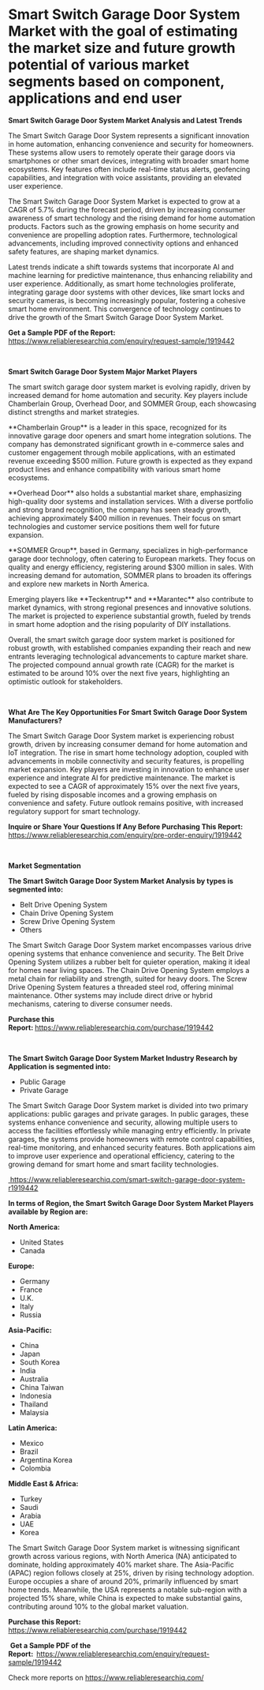 <p><h1>Smart Switch Garage Door System Market with the goal of estimating the market size and future growth potential of various market segments based on component, applications and end user</h1></p><p><strong>Smart Switch Garage Door System Market Analysis and Latest Trends</strong></p>
<p><p>The Smart Switch Garage Door System represents a significant innovation in home automation, enhancing convenience and security for homeowners. These systems allow users to remotely operate their garage doors via smartphones or other smart devices, integrating with broader smart home ecosystems. Key features often include real-time status alerts, geofencing capabilities, and integration with voice assistants, providing an elevated user experience.</p><p>The Smart Switch Garage Door System Market is expected to grow at a CAGR of 5.7% during the forecast period, driven by increasing consumer awareness of smart technology and the rising demand for home automation products. Factors such as the growing emphasis on home security and convenience are propelling adoption rates. Furthermore, technological advancements, including improved connectivity options and enhanced safety features, are shaping market dynamics. </p><p>Latest trends indicate a shift towards systems that incorporate AI and machine learning for predictive maintenance, thus enhancing reliability and user experience. Additionally, as smart home technologies proliferate, integrating garage door systems with other devices, like smart locks and security cameras, is becoming increasingly popular, fostering a cohesive smart home environment. This convergence of technology continues to drive the growth of the Smart Switch Garage Door System Market.</p></p>
<p><strong>Get a Sample PDF of the Report:&nbsp;</strong> <a href="https://www.reliableresearchiq.com/enquiry/request-sample/1919442?utm_campaign=2789&utm_medium=2&utm_source=Github&utm_content=ia&utm_term=01032025&utm_id=smart-switch-garage-door-system">https://www.reliableresearchiq.com/enquiry/request-sample/1919442</a></p>
<p>&nbsp;</p>
<p><strong>Smart Switch Garage Door System Major Market Players</strong></p>
<p><p>The smart switch garage door system market is evolving rapidly, driven by increased demand for home automation and security. Key players include Chamberlain Group, Overhead Door, and SOMMER Group, each showcasing distinct strengths and market strategies.</p><p>**Chamberlain Group** is a leader in this space, recognized for its innovative garage door openers and smart home integration solutions. The company has demonstrated significant growth in e-commerce sales and customer engagement through mobile applications, with an estimated revenue exceeding $500 million. Future growth is expected as they expand product lines and enhance compatibility with various smart home ecosystems.</p><p>**Overhead Door** also holds a substantial market share, emphasizing high-quality door systems and installation services. With a diverse portfolio and strong brand recognition, the company has seen steady growth, achieving approximately $400 million in revenues. Their focus on smart technologies and customer service positions them well for future expansion.</p><p>**SOMMER Group**, based in Germany, specializes in high-performance garage door technology, often catering to European markets. They focus on quality and energy efficiency, registering around $300 million in sales. With increasing demand for automation, SOMMER plans to broaden its offerings and explore new markets in North America.</p><p>Emerging players like **Teckentrup** and **Marantec** also contribute to market dynamics, with strong regional presences and innovative solutions. The market is projected to experience substantial growth, fueled by trends in smart home adoption and the rising popularity of DIY installations.</p><p>Overall, the smart switch garage door system market is positioned for robust growth, with established companies expanding their reach and new entrants leveraging technological advancements to capture market share. The projected compound annual growth rate (CAGR) for the market is estimated to be around 10% over the next five years, highlighting an optimistic outlook for stakeholders.</p></p>
<p>&nbsp;</p>
<p><strong>What Are The Key Opportunities For Smart Switch Garage Door System Manufacturers?</strong></p>
<p><p>The Smart Switch Garage Door System market is experiencing robust growth, driven by increasing consumer demand for home automation and IoT integration. The rise in smart home technology adoption, coupled with advancements in mobile connectivity and security features, is propelling market expansion. Key players are investing in innovation to enhance user experience and integrate AI for predictive maintenance. The market is expected to see a CAGR of approximately 15% over the next five years, fueled by rising disposable incomes and a growing emphasis on convenience and safety. Future outlook remains positive, with increased regulatory support for smart technology.</p></p>
<p><strong>Inquire or Share Your Questions If Any Before Purchasing This Report:</strong> <a href="https://www.reliableresearchiq.com/enquiry/pre-order-enquiry/1919442?utm_campaign=2789&utm_medium=2&utm_source=Github&utm_content=ia&utm_term=01032025&utm_id=smart-switch-garage-door-system">https://www.reliableresearchiq.com/enquiry/pre-order-enquiry/1919442</a></p>
<p>&nbsp;</p>
<p><strong>Market Segmentation</strong></p>
<p><strong>The Smart Switch Garage Door System Market Analysis by types is segmented into:</strong></p>
<p><ul><li>Belt Drive Opening System</li><li>Chain Drive Opening System</li><li>Screw Drive Opening System</li><li>Others</li></ul></p>
<p><p>The Smart Switch Garage Door System market encompasses various drive opening systems that enhance convenience and security. The Belt Drive Opening System utilizes a rubber belt for quieter operation, making it ideal for homes near living spaces. The Chain Drive Opening System employs a metal chain for reliability and strength, suited for heavy doors. The Screw Drive Opening System features a threaded steel rod, offering minimal maintenance. Other systems may include direct drive or hybrid mechanisms, catering to diverse consumer needs.</p></p>
<p><strong>Purchase this Report:&nbsp;</strong><a href="https://www.reliableresearchiq.com/purchase/1919442?utm_campaign=2789&utm_medium=2&utm_source=Github&utm_content=ia&utm_term=01032025&utm_id=smart-switch-garage-door-system">https://www.reliableresearchiq.com/purchase/1919442</a></p>
<p>&nbsp;</p>
<p><strong>The Smart Switch Garage Door System Market Industry Research by Application is segmented into:</strong></p>
<p><ul><li>Public Garage</li><li>Private Garage</li></ul></p>
<p><p>The Smart Switch Garage Door System market is divided into two primary applications: public garages and private garages. In public garages, these systems enhance convenience and security, allowing multiple users to access the facilities effortlessly while managing entry efficiently. In private garages, the systems provide homeowners with remote control capabilities, real-time monitoring, and enhanced security features. Both applications aim to improve user experience and operational efficiency, catering to the growing demand for smart home and smart facility technologies.</p></p>
<p><a href="https://www.reliableresearchiq.com/smart-switch-garage-door-system-r1919442?utm_campaign=2789&utm_medium=2&utm_source=Github&utm_content=ia&utm_term=01032025&utm_id=smart-switch-garage-door-system">&nbsp;https://www.reliableresearchiq.com/smart-switch-garage-door-system-r1919442</a></p>
<p><strong>In terms of Region, the Smart Switch Garage Door System Market Players available by Region are:</strong></p>
<p>
    <p> <strong> North America: </strong>
        <ul>
            <li>United States</li>
            <li>Canada</li>
        </ul>
        </p> 
    <p> <strong> Europe: </strong>
        <ul>
            <li>Germany</li>
            <li>France</li>
            <li>U.K.</li>
            <li>Italy</li>
            <li>Russia</li>
        </ul>
        </p> 
    <p> <strong> Asia-Pacific: </strong>
        <ul>
            <li>China</li>
            <li>Japan</li>
            <li>South Korea</li>
            <li>India</li>
            <li>Australia</li>
            <li>China Taiwan</li>
            <li>Indonesia</li>
            <li>Thailand</li>
            <li>Malaysia</li>
        </ul>
        </p> 
    <p> <strong> Latin America: </strong>
        <ul>
            <li>Mexico</li>
            <li>Brazil</li>
            <li>Argentina Korea</li>
            <li>Colombia</li>
        </ul>
        </p> 
    <p> <strong> Middle East & Africa: </strong>
        <ul>
            <li>Turkey</li>
            <li>Saudi</li>
            <li>Arabia</li>
            <li>UAE</li>
            <li>Korea</li>
        </ul>
    </p>
    </p>
<p><p>The Smart Switch Garage Door System market is witnessing significant growth across various regions, with North America (NA) anticipated to dominate, holding approximately 40% market share. The Asia-Pacific (APAC) region follows closely at 25%, driven by rising technology adoption. Europe occupies a share of around 20%, primarily influenced by smart home trends. Meanwhile, the USA represents a notable sub-region with a projected 15% share, while China is expected to make substantial gains, contributing around 10% to the global market valuation.</p></p>
<p><strong>Purchase this Report: </strong><a href="https://www.reliableresearchiq.com/purchase/1919442?utm_campaign=2789&utm_medium=2&utm_source=Github&utm_content=ia&utm_term=01032025&utm_id=smart-switch-garage-door-system">https://www.reliableresearchiq.com/purchase/1919442</a></p>
<p>&nbsp;<strong>Get a Sample PDF of the Report:&nbsp;&nbsp;</strong><a href="https://www.reliableresearchiq.com/enquiry/request-sample/1919442?utm_campaign=2789&utm_medium=2&utm_source=Github&utm_content=ia&utm_term=01032025&utm_id=smart-switch-garage-door-system">https://www.reliableresearchiq.com/enquiry/request-sample/1919442</a></p>
<p><strong></strong></p>
<p>Check more reports on <a href="https://www.reliableresearchiq.com/?utm_campaign=2789&utm_medium=2&utm_source=Github&utm_content=ia&utm_term=01032025&utm_id=smart-switch-garage-door-system">https://www.reliableresearchiq.com/</a></p>